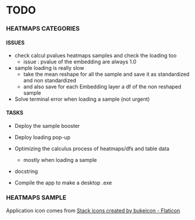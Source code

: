 # **TODO**

### HEATMAPS CATEGORIES

#### ISSUES
* check calcul pvalues heatmaps samples and check the loading too
  * issue : pvalue of the embedding are always 1.0
* sample loading is really slow
  * take the mean reshape for all the sample and save it as standardized and non standardized
  * and also save for each Embedding layer a df of the non reshaped sample
* Solve terminal error when loading a sample (not urgent)

#### TASKS

* Deploy the sample booster
* Deploy loading pop-up

* Optimizing the calculus process of heatmaps/dfs and table data
  * mostly when loading a sample

* docstring

* Compile the app to make a desktop .exe

### HEATMAPS SAMPLE

Application icon comes from <a href="https://www.flaticon.com/free-icons/stack" title="stack icons">Stack icons created by bukeicon - Flaticon</a>